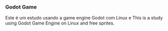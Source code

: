 ### Godot Game ###

Este é um estudo usando a game engine Godot com Linux e 
This is a study using Godot Game Engine on Linux and free sprites.